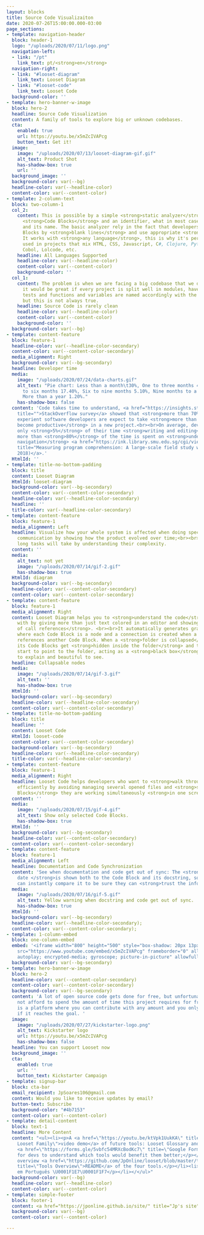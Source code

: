 ```yaml
---
layout: blocks
title: Source Code Visualizaiton
date: 2020-07-26T15:00:00.000-03:00
page_sections:
- template: navigation-header
  block: header-1
  logo: "/uploads/2020/07/11/logo.png"
  navigation-left:
  - link: "/pt"
    link_text: pt/<strong>en</strong>
  navigation-right:
  - link: "#looset-diagram"
    link_text: Looset Diagram
  - link: "#looset-code"
    link_text: Looset Code
  background-color: ''
- template: hero-banner-w-image
  block: hero-2
  headline: Source Code Visualization
  content: A family of tools to explore big or unknown codebases.
  cta:
    enabled: true
    url: https://youtu.be/x5mZcIVAPcg
    button_text: Get it!
  image:
    image: "/uploads/2020/07/13/looset-diagram-gif.gif"
    alt_text: Product Shot
    has-shadow-box: true
    url: ''
  background_image: ''
  background-color: var(--bg)
  headline-color: var(--headline-color)
  content-color: var(--content-color)
- template: 2-column-text
  block: two-column-1
  col_2:
    content: This is possible by a simple <strong>static analyzer</strong> that identify
      <strong>Code Blocks</strong> and an identifier, what in most cases are functions
      and its name. The basic analyzer rely in the fact that developers split Code
      Blocks by <strong>blank lines</strong> and use appropriate <strong>indentation</strong>.
      It works with <strong>any language</strong>, this is why it's perfect to be
      used in projects that mix HTML, CSS, Javascript, C#, Clojure, Python, Haskell,
      Cobol, Lolcode, etc.
    headline: All Languages Supported
    headline-color: var(--headline-color)
    content-color: var(--content-color)
    background-color: ''
  col_1:
    content: The problem is when we are facing a big codebase that we don't know,
      it would be great if every project is split well in modules, have good documentation,
      tests and functions and variables are named accordingly with the domain entities,
      but this is not always true.
    headline: Source Code is rarely clean
    headline-color: var(--headline-color)
    content-color: var(--content-color)
    background-color: ''
  background-color: var(--bg)
- template: content-feature
  block: feature-1
  headline-color: var(--headline-color-secondary)
  content-color: var(--content-color-secondary)
  media_alignment: Right
  background-color: var(--bg-secondary)
  headline: Developer time
  media:
    image: "/uploads/2020/07/24/data-charts.gif"
    alt_text: "Pie chart: Less than a month\t30%, One to three months 44.70%, Three
      to six months 17.40%, Six to nine months 5.10%, Nine months to a year 1.70%,
      More than a year 1.20%."
    has-shadow-box: false
  content: 'Code takes time to understand, <a href="https://insights.stackoverflow.com/survey/2018#work-_-how-long-do-developers-expect-new-coworkers-to-take-to-be-productive"
    title="">StackOverflow survey</a> showed that <strong>more than 70%</strong> of
    experient software developers are expect to take <strong>more than a month to
    become productive</strong> in a new project.<br><br>On average, developers spend
    only <strong>5%</strong> of their time <strong>writing and editing</strong> code,
    more than <strong>80%</strong> of the time is spent on <strong>understanding and
    navigation</strong> <a href="https://ink.library.smu.edu.sg/cgi/viewcontent.cgi?article=4781&amp;context=sis_research"
    title="Measuring program comprehension: A large-scale field study with professionals.">(XIA,
    2018)</a>.'
  HtmlId: ''
- template: title-no-bottom-padding
  block: title
  content: Looset Diagram
  HtmlId: looset-diagram
  background-color: var(--bg-secondary)
  content-color: var(--content-color-secondary)
  headline-color: var(--headline-color-secondary)
  headline: ''
  title-color: var(--headline-color-secondary)
- template: content-feature
  block: feature-1
  media_alignment: Left
  headline: Visualize how your whole system is affected when doing specific changes;<br><br>Improve
    communication by showing how the product evolved over time;<br><br>Estimate how
    long tasks will take by understanding their complexity.
  content: ''
  media:
    alt_text: not yet
    image: "/uploads/2020/07/14/gif-2.gif"
    has-shadow-box: true
  HtmlId: diagram
  background-color: var(--bg-secondary)
  headline-color: var(--content-color-secondary)
  content-color: var(--content-color-secondary)
- template: content-feature
  block: feature-1
  media_alignment: Right
  content: Looset Diagram helps you to <strong>understand the code</strong> you work
    with by giving more than just text colored in an editor and showing a <strong>graph
    of call references</strong>. <br><br>It automatically generates graph diagrams
    where each Code Block is a node and a connection is created when a Code Block
    references another Code Block. When a <strong>folder is collapsed</strong> all
    its Code Blocks get <strong>hidden inside the folder</strong> and their connections
    start to point to the folder, acting as a <strong>black box</strong>. It's simple
    to explain and beautiful to see.
  headline: Collapsable nodes
  media:
    image: "/uploads/2020/07/14/gif-3.gif"
    alt_text: ''
    has-shadow-box: true
  HtmlId: ''
  background-color: var(--bg-secondary)
  headline-color: var(--headline-color-secondary)
  content-color: var(--content-color-secondary)
- template: title-no-bottom-padding
  block: title
  headline: ''
  content: Looset Code
  HtmlId: looset-code
  content-color: var(--content-color-secondary)
  background-color: var(--bg-secondary)
  headline-color: var(--headline-color-secondary)
  title-color: var(--headline-color-secondary)
- template: content-feature
  block: feature-1
  media_alignment: Right
  headline: Looset Code helps developers who want to <strong>walk through the codebase</strong>
    efficiently by avoiding managing several opened files and <strong>showing Code
    Blocks</strong> they are working simultaneously <strong>in one screen</strong>.
  content: ''
  media:
    image: "/uploads/2020/07/15/gif-4.gif"
    alt_text: Show only selected Code Blocks.
    has-shadow-box: true
  HtmlId: ''
  background-color: var(--bg-secondary)
  headline-color: var(--content-color-secondary)
  content-color: var(--content-color-secondary)
- template: content-feature
  block: feature-1
  media_alignment: Left
  headline: Documentation and Code Synchronization
  content: 'See when documentation and code get out of sync: The <strong>last commit
    date </strong>is shown both to the Code Block and its docstring, so developers
    can instantly compare it to be sure they can <strong>trust the information</strong>.'
  media:
    image: "/uploads/2020/07/16/gif-5.gif"
    alt_text: Yellow warning when docstring and code get out of sync.
    has-shadow-box: true
  HtmlId: ''
  background-color: var(--bg-secondary)
  headline-color: var(--headline-color-secondary);
  content-color: var(--content-color-secondary);
- template: 1-column-embed
  block: one-column-embed
  embed: '<iframe width="800" height="500" style="box-shadow: 20px 13px 20px 0px #0000004f;"
    src="https://www.youtube.com/embed/x5mZcIVAPcg" frameborder="0" allow="accelerometer;
    autoplay; encrypted-media; gyroscope; picture-in-picture" allowfullscreen></iframe>'
  background-color: var(--bg-secondary)
- template: hero-banner-w-image
  block: hero-2
  headline-color: var(--content-color-secondary)
  content-color: var(--content-color-secondary)
  background-color: var(--bg-secondary)
  content: 'A lot of open source code gets done for free, but unfortunately I can
    not afford to spend the amount of time this project requires for free. Kickstarter
    is a platform where you can contribute with any amount and you only get charged
    if it reaches the goal. '
  image:
    image: "/uploads/2020/07/27/kickstarter-logo.png"
    alt_text: Kickstarter logo
    url: https://youtu.be/x5mZcIVAPcg
    has-shadow-box: false
  headline: You can support Looset now
  background_image: ''
  cta:
    enabled: true
    url: ''
    button_text: Kickstarter Campaign
- template: signup-bar
  block: cta-bar
  email_recipient: JpSoares106@gmail.com
  content: Would you like to receive updates by email?
  button-text: Subscribe
  background-color: "#4b7153"
  content-color: var(--content-color)
- template: detail-content
  block: text-1
  headline: More Content
  content: "<ul><li><p>A <a href=\"https://youtu.be/ktVpk1UukKA\" title=\"The whole
    Looset Family\">video demo</a> of future tools: Looset Glossary and Looset Page;</p></li><li><p>A
    <a href=\"https://forms.gle/5vbfc54MRXcBodKc7\" title=\"Google Forms survey\">survey</a>
    for devs to understand which tools would benefit them better;</p></li><li><p>An
    overview <a href=\"https://github.com/JpOnline/looset/blob/master/tools-overview/README.md\"
    title=\"Tools Overview\">README</a> of the four tools.</p></li><li><p>Versão
    em Português \U0001F1E7\U0001F1F7</p></li></</ul>"
  background-color: var(--bg)
  headline-color: var(--headline-color)
  content-color: var(--content-color)
- template: simple-footer
  block: footer-1
  content: <a href="https://jponline.github.io/site/" title="Jp's site">By Jp</a>
  background-color: var(--bg)
  content-color: var(--content-color)

---
```

